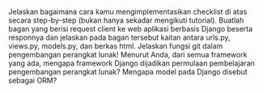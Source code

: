 


Jelaskan bagaimana cara kamu mengimplementasikan checklist di atas secara step-by-step (bukan hanya sekadar mengikuti tutorial).
Buatlah bagan yang berisi request client ke web aplikasi berbasis Django beserta responnya dan jelaskan pada bagan tersebut kaitan antara urls.py, views.py, models.py, dan berkas html.
Jelaskan fungsi git dalam pengembangan perangkat lunak!
Menurut Anda, dari semua framework yang ada, mengapa framework Django dijadikan permulaan pembelajaran pengembangan perangkat lunak?
Mengapa model pada Django disebut sebagai ORM?
